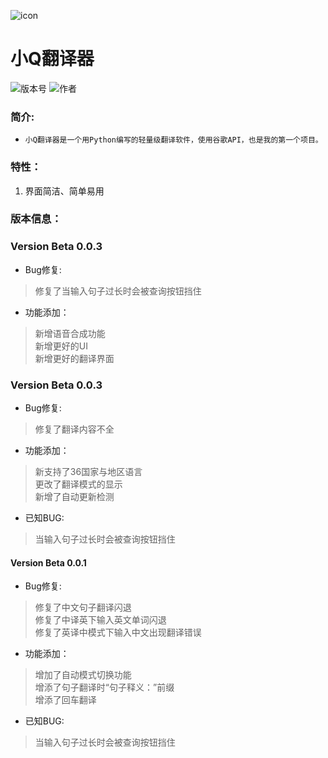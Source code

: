 ![icon](https://s2.ax1x.com/2020/03/09/89YeZn.png)   
# 小Q翻译器  
![版本号](https://img.shields.io/badge/Version-Beta--0.0.3-blue) ![作者](https://img.shields.io/badge/Author-Xzy-orange)  

### 简介:
* `小Q翻译器是一个用Python编写的轻量级翻译软件，使用谷歌API，也是我的第一个项目。`

### 特性：
1. 界面简洁、简单易用
### 版本信息：
###  Version Beta 0.0.3
  *  Bug修复:  
> 修复了当输入句子过长时会被查询按钮挡住
  
  *  功能添加：  
> 新增语音合成功能  
> 新增更好的UI  
> 新增更好的翻译界面   

###  Version Beta 0.0.3
  *  Bug修复:  
> 修复了翻译内容不全  
  
  *  功能添加：  
> 新支持了36国家与地区语言  
> 更改了翻译模式的显示  
> 新增了自动更新检测  

  *  已知BUG:  
> 当输入句子过长时会被查询按钮挡住  

####  Version Beta 0.0.1
  *  Bug修复:  
> 修复了中文句子翻译闪退  
> 修复了中译英下输入英文单词闪退  
> 修复了英译中模式下输入中文出现翻译错误  

  *  功能添加：  
> 增加了自动模式切换功能  
> 增添了句子翻译时“句子释义：”前缀  
> 增添了回车翻译  

  *  已知BUG:  
> 当输入句子过长时会被查询按钮挡住  
